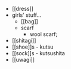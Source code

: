 - [[dress]]
- girls' stuff...
    - [[bag]]
    - scarf
        - wool scarf; 
- [[shitagi]]
- [[shoe]]s - kutsu
- [[sock]]s - kutsushita
- [[uwagi]]
